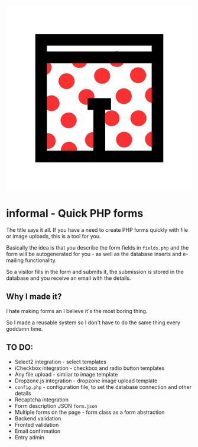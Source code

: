![Informal logo](logo.png)

# informal - Quick PHP forms

The title says it all. If you have a need to create PHP forms quickly with file or image uploads, this is a tool for you.

Basically the idea is that you describe the form fields in `fields.php` and the form will be autogenerated for you - as well as the database inserts and e-mailing functionality.

So a visitor fills in the form and submits it, the submission is stored in the database and you receive an email with the details.

## Why I made it?

I hate making forms an I believe it's the most boring thing.

So I made a reusable system so I don't have to do the same thing every goddamn time.

## TO DO:

* Select2 integration - select templates
* iCheckbox integration - checkbox and radio button templates
* Any file upload - similar to image template
* Dropzone.js integration - dropzone image upload template
* `config.php` - configuration file, to set the database connection and other details
* Recaptcha integration
* Form description JSON `form.json`
* Multiple forms on the page - form class as a form abstraction
* Backend validation
* Fronted validation
* Email confirmation
* Entry admin
